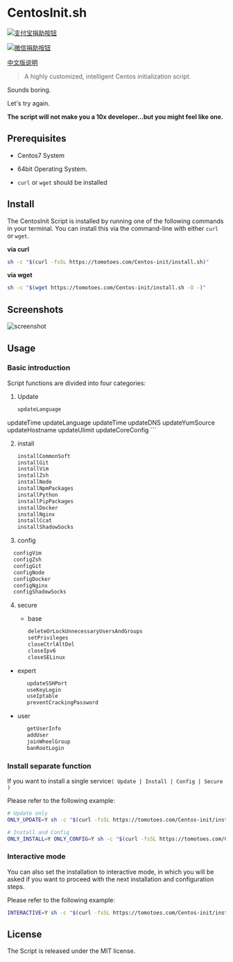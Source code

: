 # CentosInit.sh


[![支付宝捐助按钮](https://camo.githubusercontent.com/f4874996db5ac421925db08778d800d76d36abbc/68747470733a2f2f696d672e736869656c64732e696f2f62616467652f2545362539342541462545342542422539382545352541452539442d25453525393025393154412545362538442539302545352538412541392d677265656e2e737667)](https://cdn.jsdelivr.net/gh/Tomotoes/images/blog/alipay.png)

[![微信捐助按钮](https://camo.githubusercontent.com/26101aa838286ad0d45a6f71b25fdc6e14e7668c/68747470733a2f2f696d672e736869656c64732e696f2f62616467652f2545352542452541452545342542462541312d25453525393025393154412545362538442539302545352538412541392d677265656e2e737667)](https://cdn.jsdelivr.net/gh/Tomotoes/images/blog/wechat.png)

[中文版说明](<https://github.com/Tomotoes/Centos-init/blob/master/README.zh_CN.md>)

> A highly customized, intelligent Centos initialization script.
>

Sounds boring.

Let's try again.

**The script will not make you a 10x developer...but you might feel like one.**



## Prerequisites
- Centos7 System

- 64bit Operating System.

- `curl` or `wget` should be installed



## Install
The CentosInit Script is installed by running one of the following commands in your terminal. You can install this via the command-line with either `curl` or `wget`.

**via curl**
```sh
sh -c "$(curl -fsSL https://tomotoes.com/Centos-init/install.sh)"
```

**via wget**
```sh
sh -c "$(wget https://tomotoes.com/Centos-init/install.sh -O -)"
```



## Screenshots

![screenshot](https://github.com/Tomotoes/Centos-init/blob/master/screenshot.gif)



## Usage

### Basic introduction

Script functions are divided into four categories:

1. Update
	```sh
	updateLanguage
  updateTime
	updateLanguage
	updateTime
	updateDNS
	updateYumSource
	updateHostname
	updateUlimit
	updateCoreConfig
	```

2. install
   ```sh
   installCommonSoft
   installGit
   installVim
   installZsh
   installNode
   installNpmPackages
   installPython
   installPipPackages
   installDocker
   installNginx
   installCcat
   installShadowSocks
   ```

3. config
  ```sh
	configVim
	configZsh
	configGit
	configNode
	configDocker
	configNginx
	configShadowSocks
  ```

4. secure
   - base

     ```sh
     deleteOrLockUnnecessaryUsersAndGroups
     setPrivileges
     closeCtrlAltDel
     closeIpv6
     closeSELinux
     ```

- expert

  ```sh
     updateSSHPort
     useKeyLogin
     useIptable
     preventCrackingPassword
     ```

- user

  ```sh
     getUserInfo
     addUser
     joinWheelGroup
     banRootLogin
     ```



### Install separate function

If you want to install a single service`( Update | Install | Config | Secure )`

Please refer to the following example:

```sh
# Update only
ONLY_UPDATE=Y sh -c "$(curl -fsSL https://tomotoes.com/Centos-init/install.sh)"

# Install and Config
ONLY_INSTALL=Y ONLY_CONFIG=Y sh -c "$(curl -fsSL https://tomotoes.com/Centos-init/install.sh)"
```



### Interactive mode

You can also set the installation to interactive mode, in which you will be asked if you want to proceed with the next installation and configuration steps.

Please refer to the following example:

```sh
INTERACTIVE=Y sh -c "$(curl -fsSL https://tomotoes.com/Centos-init/install.sh)"
```



## License
The Script is released under the MIT license.
